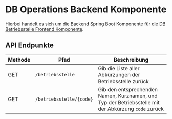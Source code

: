 # DB Operations Backend Komponente

Hierbei handelt es sich um die Backend Spring Boot Komponente für die [DB Betriebsstelle Frontend Komponente](https://github.com/klaudialeo/DBOperations_React).

## API Endpunkte

Methode | Pfad | Beschreibung
-------|-----|-------------
GET|`/betriebsstelle`|Gib die Liste aller Abkürzungen der Betriebsstelle zurück
GET|`/betriebsstelle/{code}`|Gib den entsprechenden Namen, Kurznamen, und Typ der Betriebsstelle mit der Abkürzung `code` zurück
